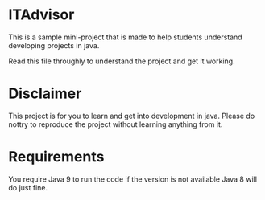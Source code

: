 # ITAdvisor

This is a sample mini-project that is made to help students understand developing projects in java.

Read this file throughly to understand the project and get it working.
# Disclaimer 
This project is for you to learn and get into development in java. Please do nottry to reproduce the project without learning anything from it.

# Requirements
You require Java 9 to run the code if the version is not available Java 8 will do just fine.
